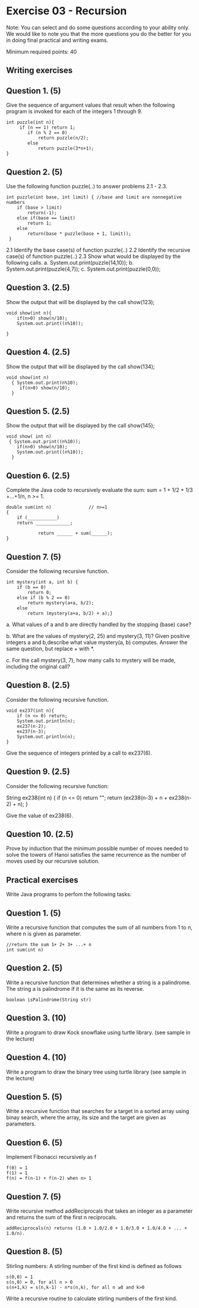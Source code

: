 # Exercise 03 - Recursion

Note:  You can select and do some questions according to your ability only. We would like to note you that the more questions you do the better for you in doing final practical  and writing exams.

Minimum required points: 40

## Writing exercises

## Question 1. (5)   

Give the sequence of argument values that result when the following program is invoked for each of the integers 1 through 9.

```
int puzzle(int n){
     if (n == 1) return 1;
        if (n % 2 == 0)
            return puzzle(n/2);
        else
            return puzzle(3*n+1);
}
```

## Question 2. (5)  

Use the following function puzzle(..) to answer problems 2.1 - 2.3.

```
int puzzle(int base, int limit) { //base and limit are nonnegative numbers
    if (base > limit)
        return(-1);
    else if(base == limit)
        return 1;
    else
        return(base * puzzle(base + 1, limit));
 }
```
2.1  Identify the base case(s) of function puzzle(..)
2.2  Identify the recursive case(s) of function puzzle(..)
2.3  Show what would be displayed by the following calls.
a. System.out.print(puzzle(14,10));
b. System.out.print(puzzle(4,7));
c. System.out.print(puzzle(0,0));

## Question 3. (2.5) 
Show the output that will be displayed by the call show(123);

```
void show(int n){ 
    if(n>0) show(n/10);
    System.out.print((n%10));

}
```

## Question 4. (2.5)   
Show the output that will be displayed by the call show(134);

```
void show(int n)
  { System.out.print(n%10);
     if(n>0) show(n/10);
  }
```
## Question 5. (2.5)
Show the output that will be displayed by the call show(145);
```
void show( int n)
 { System.out.print((n%10));
    if(n>0) show(n/10);
    System.out.print((n%10));
  }
```
## Question 6. (2.5)

Complete the Java code to recursively evaluate the sum: sum = 1 + 1/2 + 1/3 +...+1/n, n >= 1.

```
double sum(int n)              // n>=1
{
    if (___________)
    return _____________;

            return ______ + sum(______);
}  
```         

## Question 7. (5)   

Consider the following recursive function.

```
int mystery(int a, int b) { 
    if (b == 0)
        return 0;
    else if (b % 2 == 0)
        return mystery(a+a, b/2);
    else
        return (mystery(a+a, b/2) + a);}
```
 

a. What values of  a and b  are directly handled by the stopping (base) case?

b. What are the values of mystery(2, 25) and mystery(3, 11)? Given positive integers a and b,describe what value mystery(a, b) computes. Answer the same question, but replace + with *.

c. For the call  mystery(3, 7), how many calls to mystery will be made, including the original call?

## Question 8. (2.5)

Consider the following recursive function.

```
void ex237(int n){ 
    if (n <= 0) return;
    System.out.println(n);
    ex237(n-2);
    ex237(n-3);
    System.out.println(n);
}
```
Give the sequence of integers printed by a call to ex237(6).

## Question 9. (2.5)  

Consider the following recursive function:

String ex238(int n)
{
   if (n <= 0) return "";
    return (ex238(n-3) + n + ex238(n-2) + n);
}

Give the value of ex238(6).

## Question 10. (2.5)

Prove by induction that the minimum possible number of moves needed to solve the towers of Hanoi satisfies the same recurrence as the number of moves used by our recursive solution.

## Practical exercises
Write Java programs to perfom the following tasks:

## Question 1. (5)
Write a recursive function that computes the sum of all numbers from 1 to n, where n is given as parameter.
```
//return the sum 1+ 2+ 3+ ...+ n
int sum(int n)
```

## Question 2. (5)

Write a recursive function that determines whether a string is a palindrome. The string a is palindrome if it is the same as its reverse.

```
boolean isPalindrome(String str)
```

## Question 3. (10)
Write a program to draw Kock snowflake using turtle library. (see sample in the lecture)

## Question 4. (10)
Write a program to draw the binary tree using turtle library (see sample in the lecture)


## Question 5. (5)

Write a recursive function that searches for a target in a sorted array using binay search, where the array, its size and the target are given as parameters.

## Question 6. (5)

Implement Fibonacci recursively as f

```
f(0) = 1
f(1) = 1
f(n) = f(n-1) + f(n-2) when n> 1
```

## Question 7. (5)

Write recursive method addReciprocals that takes an integer as a parameter and returns the sum of the first n reciprocals.

```
addReciprocals(n) returns (1.0 + 1.0/2.0 + 1.0/3.0 + 1.0/4.0 + ... + 1.0/n).
```
## Question 8. (5) 

Stirling numbers: A stirling number of the first kind is defined as follows

```
s(0,0) = 1
s(n,0) = 0, for all n > 0
s(n+1,k) = s(n,k-1) - n*s(n,k), for all n ≥0 and k>0
```
Write a recursive routine to calculate stirling numbers of the first kind.

